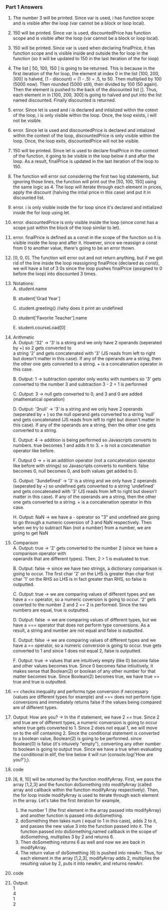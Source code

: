 ### Part 1 Answers
1. The number 3 will be printed. Since var is used, i has function scope and is visible after the loop (var cannot be a block or loop local).
2. 150 will be printed. Since var is used, discountedPrice has function scope and is visible after the loop (var cannot be a block or loop local).
3. 150 will be printed. Since var is used when declaring finalPrice, it has function scope and is visible inside and outside the for loop in the function (so it will be updated to 150 in the last iteration of the for loop)
4. The list [ 50, 100, 150 ] is going to be returned. This is because in the first iteration of the for loop, the element at index 0 in the list [100, 200, 300] is halved, (1 - discount) = (1 - .5) = .5, to 50. Then multiplied by 100 (5000 now). Then rounded (5000 still), then divided by 100 (50 again). Then the element is pushed to the back of the discounted list []. Thus, each element in  in [100, 200, 300] is going to halved and put into the list named discounted. Finally discounted is returned.
5. error. Since let is used and i is declared and intialized within the cotext of the loop, i is only visible within the loop. Once, the loop exists, i will not be visible. 
6. error. Since let is used and discountedPrice is declared and intialized within the context of the loop, discountedPrice is only visible within the loop. Once, the loop exits, discountedPrice will not be visible. 
7. 150 will be printed. Since let is used to declare finalPrice in the context of the function, it going to be visible in the loop below it and after the loop. As a result, finalPrice is updated in the last iteration of the loop to 150.
8. The function will error out considering the first two log statements, but ignoring those lines, the function will print out the [50, 100, 150] using the same logic as 4. The loop will iterate through each element in prices, apply the discount (halving the intial price in this case) and put it in discounted list. 
9. error. i is only visible inside the for loop since it's declared and initialized inside the for loop using let.
10. error. discountedPrice is only visible inside the loop (since const has a scope just within the block of the loop similar to let).
11. error. finalPrice is defined as a const in the scope of the function so it is visible inside the loop and after it. However, since we reassign a const from 0 to another value, there's going to be an error thown. 
12. [0, 0, 0]. The function will error out and not return anything, but if we got rid of the line inside the loop reassigning finalPrice (declared as const), we will have a list of 3 0s since the loop pushes finalPrice (assigned to 0 before the loop) into discounted 3 times.
13. Notations:\
    A. student.name
    
    B. student['Grad Year']
    
    C. student.greeting() //why does it print an undefined
    
    D. student['Favorite Teacher'].name
    
    E. student.courseLoad[0]
14. Arithmetic\
    A. Output: '32'  -> '3' is a string and we only have 2 operands (seperated by +) so 2 gets converted to  
    a string '2' and gets concatenated with '3' (JS reads from left to right but doesn't matter in this 
    case). If any of the operands are a string, then the other one gets converted to a string. + is a 
    concatenation operator in this case.
    
    B. Output: 1  -> subtraction operator only works with numbers so '3' gets converted to the number 3 and 
    subtraction 3 - 2 = 1 is performed
    
    C. Output: 3  -> null gets converted to 0, and 3 and 0 are added (mathematical operation)
    
    D. Output: '3null'  -> '3' is a string and we only have 2 operands (seperated by + ) so the null operand 
    gets converted to a string 'null' and gets concatenated (JS reads from left to right but doesn't matter 
    in this case). If any of the operands are a string, then the other one gets converted to a string.
    
    E. Output: 4  -> addition is being performed so Javascripts converts to numbers. true becomes 1 and adds 
    it to 3. + is not a concatenation operator like before.
    
    F. Output 0  -> + is an addition operator (not a concatenation operator like before with strings) so 
    Javascripts converts to numbers. false becomes 0, null becomes 0, and both values get added to 0.
    
    G. Output: '3undefined'  -> '3' is a string and we only have 2 operands (seperated by +) so undefined 
    gets converted to a string 'undefined' and gets concatenated with '3' (JS reads from left to right but 
    doesn't matter in this case). If any of the operands are a string, then the other one gets converted to 
    a string. + is a concatenation operator in this case.
    
    H. Output: NaN  -> we have a - operator so "3" and undefined are going to go through a numeric coversion 
    of 3 and NaN respectively. Then when we try to subtract Nan (not a number) from a number, we are going 
    to get NaN
15. Comparison\
    A. Output: true  -> '2' gets converted to the number 2 (since we have a comparison operator with        
    operands that are different types). Then, 2 > 1 is evaluated to true.
    
    B. Output: false  -> since we have two strings, a dictionary comparison is going to occur. The first 
    char '2' on the LHS is greater than char first char '1' on the RHS so LHS is in fact greater than RHS, 
    so false is outputted.
    
    C. Output: true  -> we are comparing values of different types and we have a == operator, so a numeric 
    coversion is going to occur. '2' gets coverted to the number 2 and 2 == 2 is performed. Since the two 
    numbers are equal, true is outputted.
    
    D. Output: false  -> we are comparing values of different types, but we have a === operator that does 
    not perform type conversions. As a result, a string and number are not equal and false is outputted.
    
    E. Output: false -> we are comparing values of different types and we have a == operator, so a numeric 
    conversion is going to occur. true gets converted to 1 and since 1 does not equal 2, false is 
    outputted.
    
    F. Output: true  -> values that are intuitively empty (like 0) become false and other values becomes 
    true. Since 0 becomes false intiuitively, it makes sense that Boolean(2) or boolean of any other number 
    for that matter becomes true. Since Boolean(2) becomes true, we have true == true and true is 
    outputted.
16. == checks inequality and performs type conversion if neccessary (values are different types for example) and === does not perform type conversions and immediately returns false if the values being compared are of different types.
17. Output: How are you?  -> In the if statement, we have 2 == true. Since 2 and true are of different types, a numeric conversion is going to occur where true gets converted to 1. Since 2 does not equal 1, we will move on to the elif containing 2. Since the conditional statement is converted to a boolean value, Boolean(2) is going to be performed. since Boolean(0) is false (it's intuively "empty"), converting any other number to boolean is going to output true. Since we have a true when evaluating the conditional in elif, the line below it will run (console.log('How are you?');).
18. code
19. [6, 8, 10] will be returned by the function modifyArray. First, we pass the array [1,2,3] and the function doSomething into modifyArray (called array and callback within the function modifyArray respectively). Then, the for loop inside modifyArray is used to iterate through each element in the array. Let's take the first iteration for example, 
    1.  the number 1 (the first element in the array passed into modifyArray) and another function is passed into doSomething.
    2.  doSomething then takes num ( equal to 1 in this case), adds 2 to it, and passes the new value 3 into the function passed into it. The function passed into doSomething,named callback in the scope of doSomething, multiplies 3 by 2 and returns 6.
    3.  Then doSomething returns 6 as well and now we are back in modifyArray.
    4.  The return value of doSomething (6) is pushed into newArr.
Thus, for each element in the array [1,2,3], modifyArray adds 2, multiplies the resulting value by 2, puts it into newArr, and returns newArr.
20. code
21. Output:\
            1\
            4\
            1\
            2

